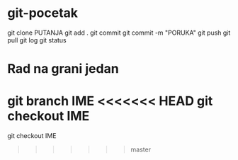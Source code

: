 # git-pocetak


git clone PUTANJA 
git add .
git commit
git commit -m "PORUKA"
git push
git pull
git log
git status


# Rad na grani jedan
git branch IME
<<<<<<< HEAD
git checkout IME
=======
git checkout IME
>>>>>>> master
